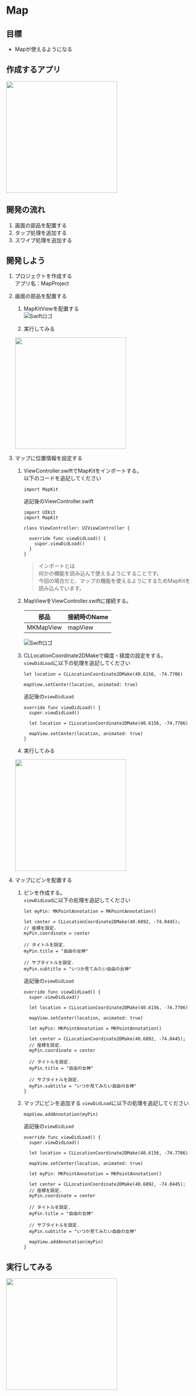 # Map  

## 目標
- Mapが使えるようになる

## 作成するアプリ
<img src="./img/MapProject03.png" width="300px">

## 開発の流れ
1. 画面の部品を配置する
2. タップ処理を追加する
3. スワイプ処理を追加する

## 開発しよう
1. プロジェクトを作成する  
  アプリ名：MapProject

2. 画面の部品を配置する
    1. MapKitViewを配置する  
        ![Swiftロゴ](./img/place_map.gif)

    2. 実行してみる
    <img src="./img/MapProject01.png" width="300px">

3. マップに位置情報を設定する
    1. ViewController.swiftでMapKitをインポートする。  
    以下のコードを追記してください

        ```
        import MapKit
        ```

        追記後のViewController.swift

        ```
        import UIKit
        import MapKit

        class ViewController: UIViewController {

          override func viewDidLoad() {
            super.viewDidLoad()
          }
        }
        ```

        > インポートとは  
        > 何かの機能を読み込んで使えるようにすることです。  
        > 今回の場合だと、マップの機能を使えるようにするためMapKitを読み込んでいます。

    2. MapViewをViewController.swiftに接続する。

        |部品|接続時のName|
        |---|---|
        |MKMapView|mapView|

        ![Swiftロゴ](./img/connect_map.png)

    3. CLLocationCoordinate2DMakeで緯度・経度の設定をする。  
    ```viewDidLoad```に以下の処理を追記してください

        ```
        let location = CLLocationCoordinate2DMake(40.6156, -74.7706)

        mapView.setCenter(location, animated: true)
        ```

        追記後の```viewDidLoad```

        ```
        override func viewDidLoad() {
          super.viewDidLoad()
        
          let location = CLLocationCoordinate2DMake(40.6156, -74.7706)
        
          mapView.setCenter(location, animated: true)
        }
        ```

    4. 実行してみる
    <img src="./img/MapProject02.png" width="300px">

4. マップにピンを配置する
    1. ピンを作成する。  
    ```viewDidLoad```に以下の処理を追記してください

        ```
        let myPin: MKPointAnnotation = MKPointAnnotation()

        let center = CLLocationCoordinate2DMake(40.6892, -74.0445);
        // 座標を設定.
        myPin.coordinate = center

        // タイトルを設定.
        myPin.title = "自由の女神"

        // サブタイトルを設定.
        myPin.subtitle = "いつか見てみたい自由の女神"
        ```

        追記後の```viewDidLoad```

        ```
        override func viewDidLoad() {
          super.viewDidLoad()
        
          let location = CLLocationCoordinate2DMake(40.6156, -74.7706)
        
          mapView.setCenter(location, animated: true)
        
          let myPin: MKPointAnnotation = MKPointAnnotation()
        
          let center = CLLocationCoordinate2DMake(40.6892, -74.0445);
          // 座標を設定.
          myPin.coordinate = center
        
          // タイトルを設定.
          myPin.title = "自由の女神"
        
          // サブタイトルを設定.
          myPin.subtitle = "いつか見てみたい自由の女神"
        }
        ```
    
    2. マップにピンを追加する
    ```viewDidLoad```に以下の処理を追記してください

        ```
        mapView.addAnnotation(myPin)
        ```

        追記後の```viewDidLoad```

        ```
        override func viewDidLoad() {
          super.viewDidLoad()
        
          let location = CLLocationCoordinate2DMake(40.6156, -74.7706)
        
          mapView.setCenter(location, animated: true)
        
          let myPin: MKPointAnnotation = MKPointAnnotation()
        
          let center = CLLocationCoordinate2DMake(40.6892, -74.0445);
          // 座標を設定.
          myPin.coordinate = center
        
          // タイトルを設定.
          myPin.title = "自由の女神"
        
          // サブタイトルを設定.
          myPin.subtitle = "いつか見てみたい自由の女神"

          mapView.addAnnotation(myPin)
        }
        ```

## 実行してみる
<img src="./img/MapProject03.png" width="300px">
